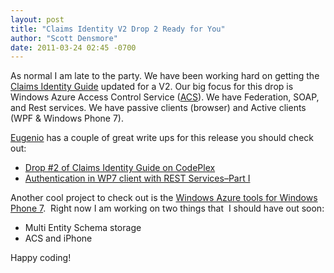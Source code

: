 ```yaml
---
layout: post
title: "Claims Identity V2 Drop 2 Ready for You"
author: "Scott Densmore"
date: 2011-03-24 02:45 -0700
---
```


As normal I am late to the party. We have been working hard on getting the [Claims Identity Guide](http://claimsid.codeplex.com/) updated for a V2. Our big focus for this drop is Windows Azure Access Control Service ([ACS](http://acs.codeplex.com/)). We have Federation, SOAP, and Rest services. We have passive clients (browser) and Active clients (WPF & Windows Phone 7).

[Eugenio](http://blogs.msdn.com/b/eugeniop/) has a couple of great write ups for this release you should check out:

* [Drop #2 of Claims Identity Guide on CodePlex](http://blogs.msdn.com/b/eugeniop/archive/2011/03/22/drop-2-of-claims-identity-guide-on-codeplex.aspx)
* [Authentication in WP7 client with REST Services–Part I](http://blogs.msdn.com/b/eugeniop/archive/2011/03/24/authentication-in-wp7-client-with-rest-services-part-i.aspx)

Another cool project to check out is the [Windows Azure tools for Windows Phone 7](http://watoolkitwp7.codeplex.com/).  Right now I am working on two things that  I should have out soon:

* Multi Entity Schema storage
* ACS and iPhone

Happy coding!